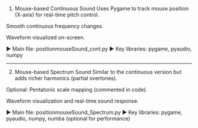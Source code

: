  1. Mouse-based Continuous Sound
Uses Pygame to track mouse position (X-axis) for real-time pitch control.

Smooth continuous frequency changes.

Waveform visualized on-screen.

▶ Main file: positionmouseSound_cont.py
▶ Key libraries: pygame, pyaudio, numpy

---

2. Mouse-based Spectrum Sound
Similar to the continuous version but adds richer harmonics (partial overtones).

Optional: Pentatonic scale mapping (commented in code).

Waveform visualization and real-time sound response.

▶ Main file: positionmouseSound_Spectrum.py
▶ Key libraries: pygame, pyaudio, numpy, numba (optional for performance)

